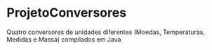 # ProjetoConversores
Quatro conversores de unidades diferentes (Moedas, Temperaturas, Medidas e Massa) compilados em Java
